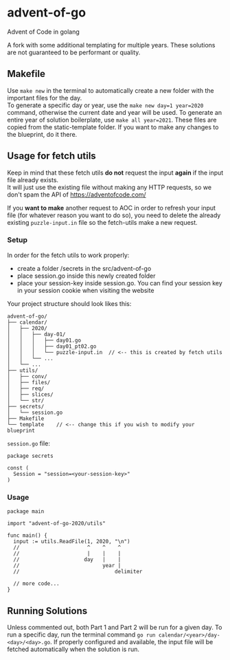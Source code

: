 # advent-of-go

Advent of Code in golang  

A fork with some additional templating for multiple years. These solutions are not guaranteed to be performant or quality.

## Makefile

Use `make new` in the terminal to automatically create a new folder with the important files for the day.  
To generate a specific day or year, use the `make new day=1 year=2020` command, otherwise the current date and year will be used.
To generate an entire year of solution boilerplate, use `make all year=2021`.
These files are copied from the static-template folder. If you want to make any changes to the blueprint, do it there.

## Usage for fetch utils

Keep in mind that these fetch utils **do not** request the input **again** if the input file already exists.  
It will just use the existing file without making any HTTP requests, so we don't spam the API of https://adventofcode.com/

If you **want to make** another request to AOC in order to refresh your input file (for whatever reason you want to do so), you need to delete the already existing `puzzle-input.in` file so the fetch-utils make a new request.

### Setup

In order for the fetch utils to work properly:

- create a folder /secrets in the src/advent-of-go
- place session.go inside this newly created folder
- place your session-key inside session.go. You can find your session key in your session cookie when visiting the website

Your project structure should look likes this:  

```shell
advent-of-go/
├── calendar/
│   ├── 2020/
│   │   ├── day-01/
│   │   │   ├── day01.go
│   │   │   ├── day01_pt02.go
│   │   │   └── puzzle-input.in  // <-- this is created by fetch utils
│   │   └── ...
│   └── ...
├── utils/
│   ├── conv/
│   ├── files/
│   ├── req/
│   ├── slices/
│   └── str/
├── secrets/
│   └── session.go
├── Makefile 
└── template    // <-- change this if you wish to modify your blueprint
```

`session.go` file:

```golang
package secrets

const (
  Session = "session=<your-session-key>"
)
```

### Usage

```golang
package main

import "advent-of-go-2020/utils"

func main() {
  input := utils.ReadFile(1, 2020, "\n")
  //                      ^    ^    ^
  //                      |    |    |
  //                     day   |    |
  //                           year |
  //                               delimiter
  
  // more code...
}
```

## Running Solutions

Unless commented out, both Part 1 and Part 2 will be run for a given day. To run a specific day, run the terminal command `go run calendar/<year>/day-<day>/<day>.go`. If properly configured and available, the input file will be fetched automatically when the solution is run.
